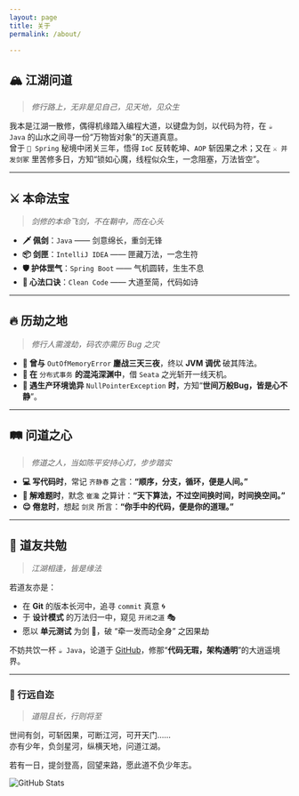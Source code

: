 ```yaml
---
layout: page
title: 关于
permalink: /about/

---
```


## **🏔️ 江湖问道**
> *修行路上，无非是见自己，见天地，见众生*

   我本是江湖一散修，偶得机缘踏入编程大道，以键盘为剑，以代码为符，在 `☕ Java` 的山水之间寻一份“万物皆对象”的天道真意。  
曾于 `🌿 Spring` 秘境中闭关三年，悟得 `IoC` 反转乾坤、`AOP` 斩因果之术；又在 `⚔️ 并发剑冢` 里苦修多日，方知“锁如心魔，线程似众生，一念阻塞，万法皆空”。

---

## **⚔️ 本命法宝**
> *剑修的本命飞剑，不在鞘中，而在心头*

- **🗡️ 佩剑**：`Java` —— 剑意绵长，重剑无锋  
- **📦 剑匣**：`IntelliJ IDEA` —— 匣藏万法，一念生符  
- **🛡️ 护体罡气**：`Spring Boot` —— 气机圆转，生生不息  
- **📖 心法口诀**：`Clean Code` —— 大道至简，代码如诗

---

## **🔥 历劫之地**
> *修行人需渡劫，码农亦需历 Bug 之灾*

- **🤯 曾与** `OutOfMemoryError` **鏖战三天三夜**，终以 **JVM 调优** 破其阵法。  
- **🌊 在** `分布式事务` **的混沌深渊中**，借 `Seata` 之光斩开一线天机。  
- **👀 遇生产环境诡异** `NullPointerException` **时**，方知“**世间万般Bug，皆是心不静**”。

---

## **🛤️ 问道之心**
> *修道之人，当如陈平安持心灯，步步踏实*

- **💻 写代码时**，常记 `齐静春` 之言：**“顺序，分支，循环，便是人间。”**  
- **📐 解难题时**，默念 `崔瀺` 之算计：**“天下算法，不过空间换时间，时间换空间。”**  
- **😌 倦怠时**，想起 `剑灵` 所言：**“你手中的代码，便是你的道理。”**

---

## **🍵 道友共勉**
> *江湖相逢，皆是缘法*

若道友亦是：  
- 在 **Git** 的版本长河中，追寻 `commit` 真意 🌀  
- 于 **设计模式** 的万法归一中，窥见 `开闭之道` 🎭  
- 愿以 **单元测试** 为剑 🏹，破 “牵一发而动全身” 之因果劫  

不妨共饮一杯 `☕ Java`，论道于 [GitHub](https://github.com/GuoHuaijian)，修那“**代码无瑕，架构通明**”的大逍遥境界。

---

### **🚀 行远自迩**
> *道阻且长，行则将至*

世间有剑，可斩因果，可断江河，可开天门……  
亦有少年，负剑星河，纵横天地，问道江湖。  

若有一日，提剑登高，回望来路，愿此道不负少年志。  

![GitHub Stats](https://github-readme-stats.vercel.app/api?username=GuoHuaijian&show_icons=true&theme=light)
